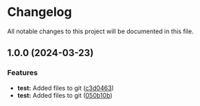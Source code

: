 # Changelog

All notable changes to this project will be documented in this file.

## 1.0.0 (2024-03-23)


### Features

* **test:** Added files to git ([c3d0463](https://github.com/LordFifth-cmd/terraform_modules/commit/c3d0463c2798ed2bf27842b10d3ab0445b4aacc6))
* **test:** Added files to git ([050b10b](https://github.com/LordFifth-cmd/terraform_modules/commit/050b10befc579e0ae9b5a00d2576acd243d6f4a0))
